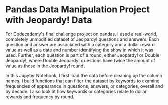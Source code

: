 # Pandas Data Manipulation Project with Jeopardy! Data

For Codecademy's final challenge project on pandas, I used a real-world, completely unmodified dataset of Jeopardy! questions and answers. Each question and answer are associated with a category and a dollar reward value as well as a date and number identifying the show in which it was used. Further, each question is part of a round, either Jeopardy! or Double Jeopardy!, where Double Jeopardy! questions have twice the amount of value as those in the Jeopardy! round.

In this Jupyter Notebook, I first load the data before cleaning up the column names. I build functions that can filter the dataset by keywords to examine frequencies of appearance in questions, answers, or categories, overall and by decade. I also look at how keywords or categories relate to dollar rewards and frequency by round.